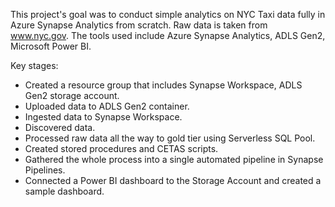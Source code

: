 This project's goal was to conduct simple analytics on NYC Taxi data fully in Azure Synapse Analytics from scratch.
Raw data is taken from www.nyc.gov. 
The tools used include Azure Synapse Analytics, ADLS Gen2, Microsoft Power BI.

Key stages:
- Created a resource group that includes Synapse Workspace, ADLS Gen2 storage account.
- Uploaded data to ADLS Gen2 container.
- Ingested data to Synapse Workspace.
- Discovered data.
- Processed raw data all the way to gold tier using Serverless SQL Pool.
- Created stored procedures and CETAS scripts.
- Gathered the whole process into a single automated pipeline in Synapse Pipelines.
- Connected a Power BI dashboard to the Storage Account and created a sample dashboard.

